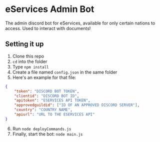 # eServices Admin Bot
The admin discord bot for eServices, available for only certain nations to access. Used to interact with documents!

## Setting it up
1. Clone this repo
2. `cd` into the folder
3. Type `npm install`
4. Create a file named `config.json` in the same folder
5. Here's an example for that file:
```json
{
    "token": "DISCORD BOT TOKEN",
    "clientid": "DISCORD BOT ID",
    "apitoken": "ESERVICES API TOKEN",
    "approvedguildid": ["ID OF AN APPROVED DISCORD SERVER"],
    "country": "COUNTRY NAME",
    "apiurl": "URL TO THE ESERVICES API"
}
```
6. Run `node deployCommands.js`
7. Finally, start the bot: `node main.js`